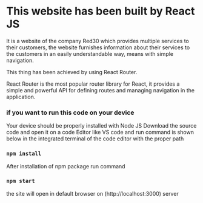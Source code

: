 # This website has been built by React JS

It is a website of the company Red30 which provides multiple services to their customers, the website furnishes information about their services to the customers in an easily understandable way, means with simple navigation.


This thing has been achieved by using React Router.

React Router is the most popular router library for React, it provides a simple and powerful API for defining routes and managing navigation in the application.


### if you want to run this code on your device

Your device should be properly installed with Node JS
Download the source code and open it on a code Editor like 
VS code and run command is shown below in the integrated terminal 
of the code editor with the proper path

### `npm install`



After installation of npm package run command 
### `npm start`

the site will open in default browser on (http://localhost:3000) server







